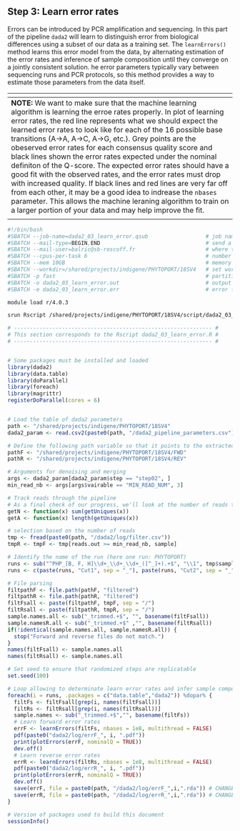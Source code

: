 ## **Step 3: Learn error rates**
Errors can be introduced by PCR amplification and sequencing. In this part of the pipeline `dada2` will learn to distinguish error from biological differences using a subset of our data as a training set. The `learnErrors()` method learns this error model from the data, by alternating estimation of the error rates and inference of sample composition until they converge on a jointly consistent solution. he error parameters typically vary between sequencing runs and PCR protocols, so this method provides a way to estimate those parameters from the data itself.

| <span> |
| :------------------------------------------------------------------------------------------------------------ |
| **NOTE:** We want to make sure that the machine learning algorithm is learning the erroe rates properly. In plot of learning error rates, the red line represents what we should expect the learned error rates to look like for each of the 16 possible base transitions (A->A, A->C, A->G, etc.). Grey points are the obeserved error rates for each consensus quality score and black lines shown the error rates expected under the nominal definiton of the Q-score. The expected error rates should have a good fit with the observed rates, and the error rates must drop with increased quality. If black lines and red lines are very far off from each other, it may be a good idea to indrease the `nbases` parameter. This allows the machine leraning algorithm to train on a larger portion of your data and may help improve the fit. |
| <span> |

```bash
#!/bin/bash
#SBATCH --job-name=dada2_03_learn_error.qsub                  # job name
#SBATCH --mail-type=BEGIN,END                                 # send a mail at the begining/end of job
#SBATCH --mail-user=balric@sb-roscoff.fr                      # where to send mail
#SBATCH --cpus-per-task 6                                     # number of CPUs required per task
#SBATCH --mem 10GB                                            # memory per processor
#SBATCH --workdir=/shared/projects/indigene/PHYTOPORT/18SV4   # set working directory
#SBATCH -p fast                                               # partition
#SBATCH -o dada2_03_learn_error.out                           # output file
#SBATCH -e dada2_03_learn_error.err                           # error file

module load r/4.0.3

srun Rscript /shared/projects/indigene/PHYTOPORT/18SV4/script/dada2_03_learn_error.R
```

```r
# -------------------------------------------------------------- #
# This section corresponds to the Rscript dada2_03_learn_error.R #
# -------------------------------------------------------------- #


# Some packages must be installed and loaded
library(dada2)
library(data.table)
library(doParallel)
library(foreach)
library(magrittr)
registerDoParallel(cores = 6)


# Load the table of dada2 parameters
path <- "/shared/projects/indigene/PHYTOPORT/18SV4"
dada2_param <- read.csv2(paste0(path, "/dada2_pipeline_parameters.csv"), header = TRUE, stringsAsFactors = FALSE)

# Define the following path variable so that it points to the extracted directory
pathF <- "/shared/projects/indigene/PHYTOPORT/18SV4/FWD" 
pathR <- "/shared/projects/indigene/PHYTOPORT/18SV4/REV"

# Arguments for denoising and merging
args <- dada2_param[dada2_param$step == "step02", ]
min_read_nb <- args[args$vairable == "MIN_READ_NUM", 3]

# Track reads through the pipeline
# As a final check of our progress, we'll look at the number of reads that made it through each step in the pipeline
getN <- function(x) sum(getUniques(x))
getA <- function(x) length(getUniques(x))

# selection based on the number of reads
tmp <- fread(paste0(path, "/dada2/log/filter.csv"))
tmpR <- tmpF <- tmp[reads.out >= min_read_nb, sample]

# Identify the name of the run (here one run: PHYTOPORT)
runs <- sub("^PHP_[B, F, H]\\d+_\\d+_\\d+_([^_]+).+$", "\\1", tmp$sample) %>% unique
runs <- c(paste(runs, "Cut1", sep = "_"), paste(runs, "Cut2", sep = "_"))

# File parsing
filtpathF <- file.path(pathF, "filtered") 
filtpathR <- file.path(pathR, "filtered")
filtFsall <- paste(filtpathF, tmpF, sep = "/")
filtRsall <- paste(filtpathR, tmpR, sep = "/")
sample.names.all <- sub("_trimmed.+$", "", basename(filtFsall))
sample.namesR.all <- sub("_trimmed.+$" ,"", basename(filtRsall))
if(!identical(sample.names.all, sample.namesR.all)) {
  stop("Forward and reverse files do not match.")
}
names(filtFsall) <- sample.names.all
names(filtRsall) <- sample.names.all

# Set seed to ensure that randomized steps are replicatable
set.seed(100)

# Loop allowing to determinate learn error rates and infer sample composition
foreach(i = runs, .packages = c("data.table","dada2")) %dopar% {
  filtFs <- filtFsall[grep(i, names(filtFsall))]
  filtRs <- filtRsall[grep(i, names(filtRsall))]
  sample.names <- sub("_trimmed.+$","", basename(filtFs))
  # Learn forward error rates
  errF <- learnErrors(filtFs, nbases = 1e8, multithread = FALSE)
  pdf(paste0("dada2/log/errF_", i, ".pdf"))
  print(plotErrors(errF, nominalQ = TRUE))
  dev.off()
  # Learn reverse error rates
  errR <- learnErrors(filtRs, nbases = 1e8, multithread = FALSE)
  pdf(paste0("dada2/log/errR_", i, ".pdf"))
  print(plotErrors(errR, nominalQ = TRUE))
  dev.off()
  save(errF, file = paste0(path, "/dada2/log/errF_",i,".rda")) # CHANGE ME to where you want sequence table saved
  save(errR, file = paste0(path, "/dada2/log/errR_",i,".rda")) # CHANGE ME to where you want sequence table saved
}

# Version of packages used to build this document
sessionInfo()
```
